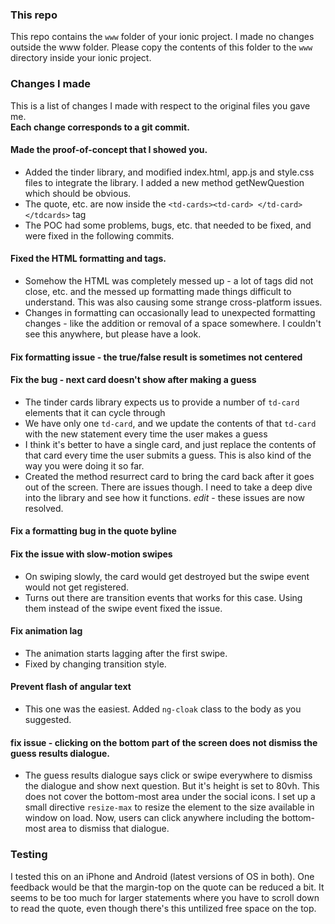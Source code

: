 ### This repo
This repo contains the `www` folder of your ionic project. I made no changes outside the www folder. Please copy the contents of this folder to the `www` directory inside your ionic project. 

### Changes I made

This is a list of changes I made with respect to the original files you gave me.    
**Each change corresponds to a git commit.**

#### Made the proof-of-concept that I showed you.
- Added the tinder library, and modified index.html, app.js and style.css files to integrate the library. I added a new method getNewQuestion which should be obvious.
- The quote, etc. are now inside the `<td-cards><td-card> </td-card></tdcards>` tag
- The POC had some problems, bugs, etc. that needed to be fixed, and were fixed in the following commits. 

#### Fixed the HTML formatting and tags. 
- Somehow the HTML was completely messed up - a lot of tags did not close, etc. and the messed up formatting made things difficult to understand. This was also causing some strange cross-platform issues.
- Changes in formatting can occasionally lead to unexpected formatting changes - like the addition or removal of a space somewhere. I couldn't see this anywhere, but please have a look.

#### Fix formatting issue - the true/false result is sometimes not centered

#### Fix the bug - next card doesn't show after making a guess
- The tinder cards library expects us to provide a number of `td-card` elements that it can cycle through
- We have only one `td-card`, and we update the contents of that `td-card` with the new statement every time the user makes a guess
- I think it's better to have a single card, and just replace the contents of that card every time the user submits a guess. This is also kind of the way you were doing it so far.
- Created the method resurrect card to bring the card back after it goes out of the screen. There are issues though. I need to take a deep dive into the library and see how it functions. *edit* - these issues are now resolved.

#### Fix a formatting bug in the quote byline 

#### Fix the issue with slow-motion swipes
- On swiping slowly, the card would get destroyed but the swipe event would not get registered. 
- Turns out there are transition events that works for this case. Using them instead of the swipe event fixed the issue.

#### Fix animation lag
- The animation starts lagging after the first swipe. 
- Fixed by changing transition style.

#### Prevent flash of angular text 
- This one was the easiest. Added `ng-cloak` class to the body as you suggested.

#### fix issue - clicking on the bottom part of the screen does not dismiss the guess results dialogue.
- The guess results dialogue says click or swipe everywhere to dismiss the dialogue and show next question. But it's height is set to 80vh. This does not cover the bottom-most area under the social icons. I set up a small directive `resize-max` to resize the element to the size available in window on load. Now, users can click anywhere including the bottom-most area to dismiss that dialogue.

### Testing
I tested this on an iPhone and Android (latest versions of OS in both). 
One feedback would be that the margin-top on the quote can be reduced a bit. It seems to be too much for larger statements where you have to scroll down to read the quote, even though there's this untilized free space on the top.
